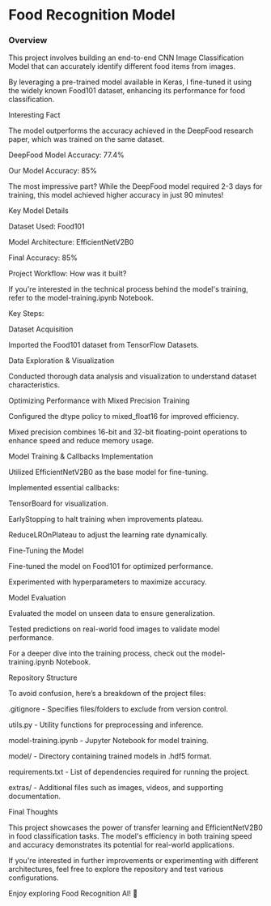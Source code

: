 # Food Recognition Model

### Overview

This project involves building an end-to-end CNN Image Classification Model that can accurately identify different food items from images.

By leveraging a pre-trained model available in Keras, I fine-tuned it using the widely known Food101 dataset, enhancing its performance for food classification.

Interesting Fact

The model outperforms the accuracy achieved in the DeepFood research paper, which was trained on the same dataset.

DeepFood Model Accuracy: 77.4%

Our Model Accuracy: 85%

The most impressive part? While the DeepFood model required 2-3 days for training, this model achieved higher accuracy in just 90 minutes!

Key Model Details

Dataset Used: Food101

Model Architecture: EfficientNetV2B0

Final Accuracy: 85%

Project Workflow: How was it built?

If you're interested in the technical process behind the model's training, refer to the model-training.ipynb Notebook.

Key Steps:

Dataset Acquisition

Imported the Food101 dataset from TensorFlow Datasets.

Data Exploration & Visualization

Conducted thorough data analysis and visualization to understand dataset characteristics.

Optimizing Performance with Mixed Precision Training

Configured the dtype policy to mixed_float16 for improved efficiency.

Mixed precision combines 16-bit and 32-bit floating-point operations to enhance speed and reduce memory usage.

Model Training & Callbacks Implementation

Utilized EfficientNetV2B0 as the base model for fine-tuning.

Implemented essential callbacks:

TensorBoard for visualization.

EarlyStopping to halt training when improvements plateau.

ReduceLROnPlateau to adjust the learning rate dynamically.

Fine-Tuning the Model

Fine-tuned the model on Food101 for optimized performance.

Experimented with hyperparameters to maximize accuracy.

Model Evaluation

Evaluated the model on unseen data to ensure generalization.

Tested predictions on real-world food images to validate model performance.

For a deeper dive into the training process, check out the model-training.ipynb Notebook.

Repository Structure

To avoid confusion, here’s a breakdown of the project files:

.gitignore - Specifies files/folders to exclude from version control.

utils.py - Utility functions for preprocessing and inference.

model-training.ipynb - Jupyter Notebook for model training.

model/ - Directory containing trained models in .hdf5 format.

requirements.txt - List of dependencies required for running the project.

extras/ - Additional files such as images, videos, and supporting documentation.

Final Thoughts

This project showcases the power of transfer learning and EfficientNetV2B0 in food classification tasks. The model's efficiency in both training speed and accuracy demonstrates its potential for real-world applications.

If you're interested in further improvements or experimenting with different architectures, feel free to explore the repository and test various configurations.

Enjoy exploring Food Recognition AI! 🚀
